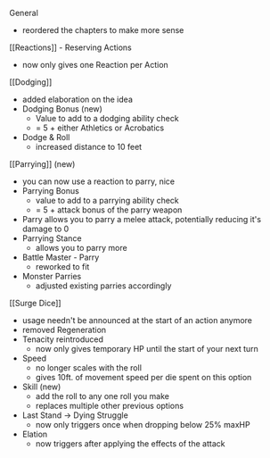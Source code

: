 General
- reordered the chapters to make more sense

[[Reactions]] - Reserving Actions
- now only gives one Reaction per Action

[[Dodging]]
- added elaboration on the idea
- Dodging Bonus (new)
	- Value to add to a dodging ability check
	- = 5 + either Athletics or Acrobatics
- Dodge & Roll
	- increased distance to 10 feet

[[Parrying]] (new)
- you can now use a reaction to parry, nice
- Parrying Bonus
	- value to add to a parrying ability check
	- = 5 + attack bonus of the parry weapon
- Parry
	allows you to parry a melee attack, potentially reducing it's damage to 0
- Parrying Stance
	- allows you to parry more
- Battle Master - Parry
	- reworked to fit
- Monster Parries
	- adjusted existing parries accordingly

[[Surge Dice]]
- usage needn't be announced at the start of an action anymore
- removed Regeneration
- Tenacity reintroduced
	- now only gives temporary HP until the start of your next turn
- Speed
	- no longer scales with the roll
	- gives 10ft. of movement speed per die spent on this option
- Skill (new)
	- add the roll to any one roll you make
	- replaces multiple other previous options
- Last Stand -> Dying Struggle
	- now only triggers once when dropping below 25% maxHP
- Elation
	- now triggers after applying the effects of the attack